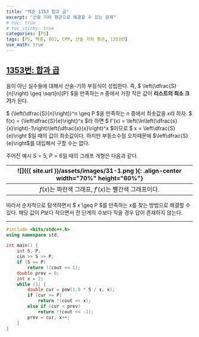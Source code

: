 ```yaml
---
title: "백준 1353 합과 곱"
excerpt: "산술 기하 평균으로 해결할 수 있는 문제"
# toc: true
# toc_sticky: true
categories: [PS]
tags: [PS, 백준, BOJ, CPP, 산술 기하 평균, 1353번]
use_math: true
---
```


## [1353번: 합과 곱](https://www.acmicpc.net/problem/1353)
  
음이 아닌 실수들에 대해서 산술-기하 부등식이 성립한다. 즉, $ \left(\dfrac{S}{n}\right) \geq \sqrt[n]{P} $을 만족하는 $n$ 중에서 가장 작은 값이 **리스트의 최소 크기**가 된다.  

$ {\left(\dfrac{S}{n}\right)}^n \geq P $을 만족하는 $n$ 중에서 최솟값을 $x$라 하자. $ f(x) = {\left\dfrac{S}{e}\right}^x $라 하면 $ f'(x) = \left(\ln\left(\dfrac{s}{x}\right)-1\right)\left(\dfrac{s}{x}\right)^x $이므로 $ x = \left\dfrac{S}{e}\right $일 때의 값이 최솟값이다. 하지만 부동소수점 오차때문에 $\left\dfrac{S}{e}\right$를 대입해서 구할 수는 없다.  

주어진 예시 $S = 5$, $P = 6$일 때의 그래프 개형은 다음과 같다.  

| ![]({{ site.url }}/assets/images/31-1.png ){: .align-center width="70%" height="60%"} |
|:--:|
| $f(x)$는 파란색 그래프, $f'(x)$는 빨간색 그래프이다. |

따라서 순차적으로 탐색하면서 $ x \geq P $를 만족하는 $x$를 찾는 방법으로 해결할 수 있다. 해당 값이 $P$보다 작으면서 전 단계의 수보다 작을 경우 답이 존재하지 않는다.  

  
---

```cpp
#include <bits/stdc++.h>
using namespace std;

int main() {
    int S, P;
    cin >> S >> P;
    if (S == P)
        return !(cout << 1);
    double prev = 0;
    int x = 2;
    while (1) {
        double cur = pow(1.0 * S / x, x);
        if (cur >= P)
            return !(cout << x);
        else if (cur < prev)
            return !(cout << -1);
        prev = cur, x++;
    }
}
```
  
<br>
<br>